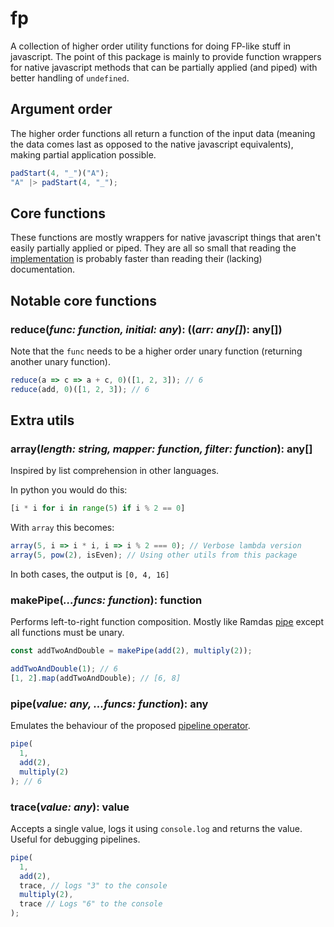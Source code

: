 # fp

A collection of higher order utility functions for doing FP-like stuff in javascript. The point of this package is mainly to provide function wrappers for native javascript methods that can be partially applied (and piped) with better handling of `undefined`.

## Argument order

The higher order functions all return a function of the input data (meaning the data comes last as opposed to the native javascript equivalents), making partial application possible.

```js
padStart(4, "_")("A");
"A" |> padStart(4, "_");
```

## Core functions

These functions are mostly wrappers for native javascript things that aren't easily partially applied or piped. They are all so small that reading the [implementation](./index.js) is probably faster than reading their (lacking) documentation.

## Notable core functions

### reduce(_**func**: function, **initial**: any_): ((_**arr**: any[]_): any[])

Note that the `func` needs to be a higher order unary function (returning another unary function).

```js
reduce(a => c => a + c, 0)([1, 2, 3]); // 6
reduce(add, 0)([1, 2, 3]); // 6
```

## Extra utils

### array(_**length**: string, **mapper**: function, **filter**: function_): any[]

Inspired by list comprehension in other languages.

In python you would do this:

```python
[i * i for i in range(5) if i % 2 == 0]
```

With `array` this becomes:

```js
array(5, i => i * i, i => i % 2 === 0); // Verbose lambda version
array(5, pow(2), isEven); // Using other utils from this package
```

In both cases, the output is `[0, 4, 16]`

### makePipe(_...funcs: function_): function

Performs left-to-right function composition. Mostly like Ramdas [pipe](https://ramdajs.com/docs/#pipe) except all functions must be unary.

```js
const addTwoAndDouble = makePipe(add(2), multiply(2));

addTwoAndDouble(1); // 6
[1, 2].map(addTwoAndDouble); // [6, 8]
```

### pipe(_**value**: any, ...**funcs**: function_): any

Emulates the behaviour of the proposed [pipeline operator](https://github.com/tc39/proposal-pipeline-operator).

```js
pipe(
  1,
  add(2),
  multiply(2)
); // 6
```

### trace(_**value**: any_): value

Accepts a single value, logs it using `console.log` and returns the value. Useful for debugging pipelines.

```js
pipe(
  1,
  add(2),
  trace, // logs "3" to the console
  multiply(2),
  trace // Logs "6" to the console
);
```
